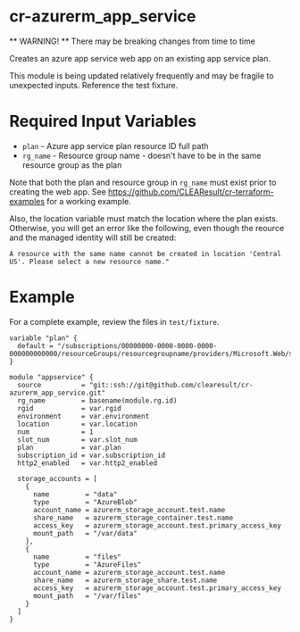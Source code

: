 # cr-azurerm_app_service

** WARNING! ** There may be breaking changes from time to time

Creates an azure app service web app on an existing app service plan.

This module is being updated relatively frequently and may be fragile
to unexpected inputs.  Reference the test fixture.

# Required Input Variables

* `plan` - Azure app service plan resource ID full path
* `rg_name` - Resource group name - doesn't have to be in the same resource group as the plan

Note that both the plan and resource group in `rg_name` must exist prior to creating the web app.  See https://github.com/CLEAResult/cr-terraform-examples for a working example.

Also, the location variable must match the location where the plan exists. Otherwise, you will get an error like the following, even though the reource and the managed identity will still be created:

`A resource with the same name cannot be created in location 'Central US'. Please select a new resource name."`

# Example

For a complete example, review the files in `test/fixture`.

```
variable "plan" {
  default = "/subscriptions/00000000-0000-0000-0000-000000000000/resourceGroups/resourcegroupname/providers/Microsoft.Web/serverfarms/planname"
}

module "appservice" {
  source          = "git::ssh://git@github.com/clearesult/cr-azurerm_app_service.git"
  rg_name         = basename(module.rg.id)
  rgid            = var.rgid
  environment     = var.environment
  location        = var.location
  num             = 1
  slot_num        = var.slot_num
  plan            = var.plan
  subscription_id = var.subscription_id
  http2_enabled   = var.http2_enabled

  storage_accounts = [
    {
      name         = "data"
      type         = "AzureBlob"
      account_name = azurerm_storage_account.test.name
      share_name   = azurerm_storage_container.test.name
      access_key   = azurerm_storage_account.test.primary_access_key
      mount_path   = "/var/data"
    },
    {
      name         = "files"
      type         = "AzureFiles"
      account_name = azurerm_storage_account.test.name
      share_name   = azurerm_storage_share.test.name
      access_key   = azurerm_storage_account.test.primary_access_key
      mount_path   = "/var/files"
    }
  ]
}
```

